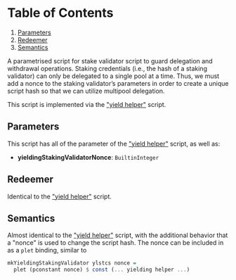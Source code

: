 # Table of Contents

1. [Parameters](#org608e468)
2. [Redeemer](#org4a8e812)
3. [Semantics](#orgf460076)

A parametrised script for stake validator script to guard delegation and withdrawal operations.
Staking credentials (i.e., the hash of a staking validator) can only be delegated to a single pool at a time.
Thus, we must add a nonce to the staking validator&rsquo;s parameters in order to create a unique script hash
so that we can utilize multipool delegation.

This script is implemented via the ["yield helper"](./helper.md) script.

<a id="org608e468"></a>

## Parameters

This script has all of the parameter of the  ["yield helper"](./helper.md) script, as well as:

- **yieldingStakingValidatorNonce**: `BuiltinInteger`

<a id="org4a8e812"></a>

## Redeemer

Identical to the ["yield helper"](./helper.md) script.

<a id="orgf460076"></a>

## Semantics

Almost identical to the ["yield helper"](./helper.md) script, with the additional behavior that a "nonce" is used to change the script hash.
The nonce can be included in as a `plet` binding, similar to

```hs
mkYieldingStakingValidator ylstcs nonce =
  plet (pconstant nonce) $ const (... yielding helper ...)
```

